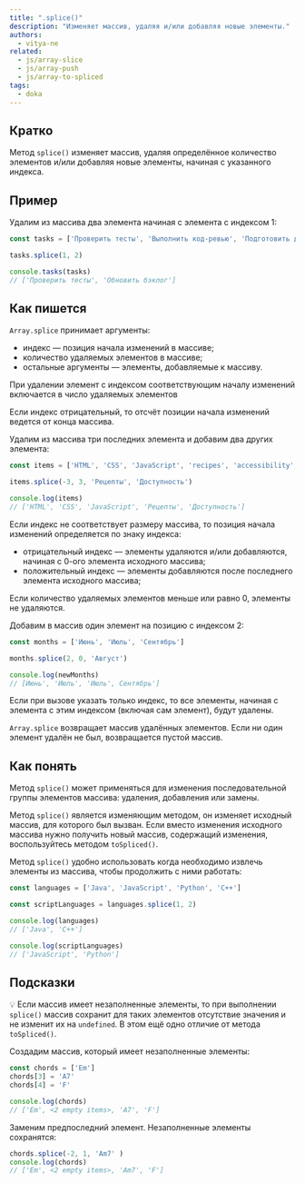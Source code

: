 ```yaml
---
title: ".splice()"
description: "Изменяет массив, удаляя и/или добавляя новые элементы."
authors:
  - vitya-ne
related:
  - js/array-slice
  - js/array-push
  - js/array-to-spliced
tags:
  - doka
---
```


## Кратко

Метод `splice()` изменяет массив, удаляя определённое количество элементов и/или добавляя новые элементы, начиная с указанного индекса.

## Пример

Удалим из массива два элемента начиная с элемента с индексом 1:

```js
const tasks = ['Проверить тесты', 'Выполнить код-ревью', 'Подготовить доклад', 'Обновить бэклог']

tasks.splice(1, 2)

console.tasks(tasks)
// ['Проверить тесты', 'Обновить бэклог']
```

## Как пишется

`Array.splice` принимает аргументы:

- индекс — позиция начала изменений в массиве;
- количество удаляемых элементов в массиве;
- остальные аргументы — элементы, добавляемые к массиву.

При удалении элемент с индексом соответствующим началу изменений включается в число удаляемых элементов

Если индекс отрицательный, то отсчёт позиции начала изменений ведется от конца массива.

Удалим из массива три последних элемента и добавим два других элемента:

```js
const items = ['HTML', 'CSS', 'JavaScript', 'recipes', 'accessibility', null]

items.splice(-3, 3, 'Рецепты', 'Доступность')

console.log(items)
// ['HTML', 'CSS', 'JavaScript', 'Рецепты', 'Доступность']

```

Если индекс не соответствует размеру массива, то позиция начала изменений определяется по знаку индекса:

- отрицательный индекс — элементы удаляются и/или добавляются, начиная с 0-ого элемента исходного массива;
- положительный индекс — элементы добавляются после последнего элемента исходного массива;

Если количество удаляемых элементов меньше или равно 0, элементы не удаляются.

Добавим в массив один элемент на позицию с индексом 2:

```js
const months = ['Июнь', 'Июль', 'Сентябрь']

months.splice(2, 0, 'Август')

console.log(newMonths)
// [Июнь', 'Июль', 'Июль', Сентябрь']
```

Если при вызове указать только индекс, то все элементы, начиная с элемента с этим индексом (включая сам элемент), будут удалены.

`Array.splice` возвращает массив удалённых элементов. Если ни один элемент удалён не был, возвращается пустой массив.

## Как понять

Метод `splice()` может применяться для изменения последовательной группы элементов массива: удаления, добавления или замены.

Метод `splice()` является изменяющим методом, он изменяет исходный массив, для которого был вызван. Если вместо изменения исходного массива нужно получить новый массив, содержащий изменения, воспользуйтесь методом `toSpliced()`.

Метод `splice()` удобно использовать когда необходимо извлечь элементы из массива, чтобы продолжить с ними работать:

```js
const languages = ['Java', 'JavaScript', 'Python', 'C++']

const scriptLanguages = languages.splice(1, 2)

console.log(languages)
// ['Java', 'C++']

console.log(scriptLanguages)
// ['JavaScript', 'Python']
```

## Подсказки

💡 Если массив имеет незаполненные элементы, то при выполнении `splice()` массив сохранит для таких элементов отсутствие значения и не изменит их на `undefined`. В этом ещё одно отличие от метода `toSpliced()`.

Создадим массив, который имеет незаполненные элементы:

```js
const chords = ['Em']
chords[3] = 'A7'
chords[4] = 'F'

console.log(chords)
// ['Em', <2 empty items>, 'A7', 'F']
```

Заменим предпоследний элемент. Незаполненные элементы сохранятся:

```js
chords.splice(-2, 1, 'Am7' )
console.log(chords)
// ['Em', <2 empty items>, 'Am7', 'F']
```
